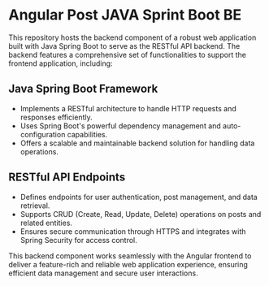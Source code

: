 # Angular Post JAVA Sprint Boot BE

This repository hosts the backend component of a robust web application built with Java Spring Boot to serve as the RESTful API backend. The backend features a comprehensive set of functionalities to support the frontend application, including:

## Java Spring Boot Framework

- Implements a RESTful architecture to handle HTTP requests and responses efficiently.
- Uses Spring Boot's powerful dependency management and auto-configuration capabilities.
- Offers a scalable and maintainable backend solution for handling data operations.

## RESTful API Endpoints 

- Defines endpoints for user authentication, post management, and data retrieval.
- Supports CRUD (Create, Read, Update, Delete) operations on posts and related entities.
- Ensures secure communication through HTTPS and integrates with Spring Security for access control.

This backend component works seamlessly with the Angular frontend to deliver a feature-rich and reliable web application experience, ensuring efficient data management and secure user interactions.

